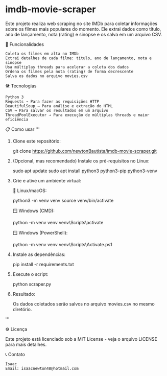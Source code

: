 # imdb-movie-scraper

Este projeto realiza web scraping no site IMDb para coletar informações sobre os filmes mais populares do momento. Ele extrai dados como título, ano de lançamento, nota (rating) e sinopse e os salva em um arquivo CSV.


🚀 Funcionalidades

    Coleta os filmes em alta no IMDb
    Extrai detalhes de cada filme: título, ano de lançamento, nota e sinopse
    Usa múltiplas threads para acelerar a coleta dos dados
    Ordena os filmes pela nota (rating) de forma decrescente
    Salva os dados no arquivo movies.csv


🛠️ Tecnologias

    Python 3
    Requests → Para fazer as requisições HTTP
    BeautifulSoup → Para análise e extração do HTML
    CSV → Para salvar os resultados em um arquivo
    ThreadPoolExecutor → Para execução de múltiplas threads e maior eficiência


📋 Como usar
'''
1. Clone este repositório:

    git clone https://github.com/newtonBautista/imdb-movie-scraper.git

2. (Opcional, mas recomendado) Instale os pré-requisitos no Linux:

    sudo apt update
    sudo apt install python3 python3-pip python3-venv

3. Crie e ative um ambiente virtual:

    🐧 Linux/macOS:
    
    python3 -m venv venv
    source venv/bin/activate
    
    🪟 Windows (CMD):
    
    python -m venv venv
    venv\Scripts\activate
    
    🪟 Windows (PowerShell):
    
    python -m venv venv
    venv\Scripts\Activate.ps1

4. Instale as dependências:

    pip install -r requirements.txt

5. Execute o script:
   
    python scraper.py

6. Resultado:

    Os dados coletados serão salvos no arquivo movies.csv no mesmo diretório.
   
'''

⚙️ Licença

Este projeto está licenciado sob a MIT License - veja o arquivo LICENSE para mais detalhes.


📞 Contato

    Isaac
    Email: isaacnewton48@hotmail.com

